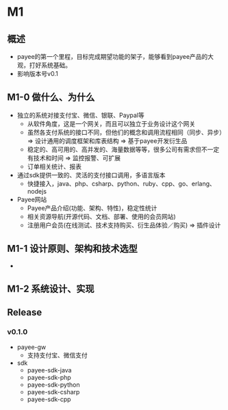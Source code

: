 # M1

## 概述
- payee的第一个里程，目标完成期望功能的架子，能够看到payee产品的大观，打好系统基础。
- 影响版本号v0.1

## M1-0 做什么、为什么
- 独立的系统对接支付宝、微信、银联、Paypal等
    - 从软件角度，这是一个网关，而且可以独立于业务设计这个网关
    - 虽然各支付系统的接口不同，但他们的概念和调用流程相同（同步、异步）=> 设计通用的调度框架和库表结构 => 基于payee开发衍生品
    - 稳定的、高可用的、高并发的、海量数据等等，很多公司有需求但不一定有技术和时间 => 监控报警、可扩展
    - 订单相关统计、报表
- 通过sdk提供一致的、灵活的支付接口调用，多语言版本
    - 快捷接入，java、php、csharp、python、ruby、cpp、go、erlang、nodejs
- Payee网站
    - Payee产品介绍(功能、架构、特性)，稳定性统计
    - 相关资源导航(开源代码、文档、部署、使用的会员网站)
    - 注册用户会员(在线测试、技术支持购买、衍生品体验／购买) => 插件设计

## M1-1 设计原则、架构和技术选型
- 


## M1-2 系统设计、实现


## Release
### v0.1.0
- payee-gw
    - 支持支付宝、微信支付
- sdk
    - payee-sdk-java
    - payee-sdk-php
    - payee-sdk-python
    - payee-sdk-csharp
    - payee-sdk-cpp